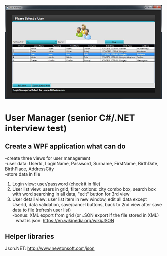 ![alt tag](Doc/Doxygen/Res/userManager.jpg)

User Manager (senior C#/.NET interview test)
============================================

Create a WPF application what can do
------------------------------------
-create three views for user management <br/>
-user data: UserId, LoginName, Password, Surname, FirstName, BirthDate, BirthPlace, AddressCity <br/>
-store data in file <br/>
1. Login view: user/password (check it in file) <br/>
2. User list view: users in grid, filter options: city combo box, search box with word searching in all data, "edit" button for 3rd view <br/>
3. User detail view: user list item in new window, edit all data except UserId, data validation, save/cancel buttons, back to 2nd view after save data to file (refresh user list) <br/>
-bonus: XML export from grid (or JSON export if the file stored in XML) <br/>
&ensp;	what is json: https://en.wikipedia.org/wiki/JSON <br/>

Helper libraries
----------------
Json.NET: http://www.newtonsoft.com/json